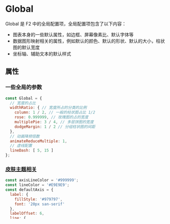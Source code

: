 <!--
index: 6
title: 全局配置项
-->

# Global

Global 是 F2 中的全局配置项，全局配置项包含了以下内容：

* 图表本身的一些默认属性，如边框、屏幕像素比、默认字体等
* 数据图形映射相关的属性，例如默认的颜色、默认的形状、默认的大小，柱状图的默认宽度
* 坐标轴、辅助文本的默认样式


## 属性

### 一些全局的参数

```js
const Global = {
  // 宽度的占比
  widthRatio: { // 宽度所占的分类的比例
    column: 1 / 2, // 一般的柱状图占比 1/2
    rose: 0.999999, // 玫瑰图的占的宽度
    multiplePie: 3 / 4, // 多层饼图的宽度
    dodgeMargin: 1 / 2 // 分组柱状图的间距
  },
  // 动画降频倍数
  animateReduceMultiple: 1,
  // 虚线配置
  lineDash: [ 5, 15 ]
};

```

### [皮肤主题相关](#皮肤主题相关)

```js
const axisLineColor = '#999999';
const lineColor = '#E9E9E9';
const defaultAxis = {
  label: {
    fillStyle: '#979797',
    font: '20px san-serif'
  },
  labelOffset: 6,
  line: {
    stroke: lineColor,
    lineWidth: 1
  },
  grid: {
    stroke: lineColor,
    lineWidth: 1
  },
  tickLine: null
};

const defaultFont = {
  fontStyle: '',
  fontVariant: '',
  fontWeight: '',
  fontSize: '12px',
  fontFamily: '"Helvetica Neue", Helvetica, "PingFang SC", "Hiragino Sans GB", "Microsoft YaHei", "微软雅黑", SimSun, "sans-serif"'
};

const Theme = {
  defaultFont, // 默认字体
  pixelRatio: 1, // 屏幕像素比
  padding: [ 40, 40, 40, 40 ], // 默认的边框
  // 颜色
  colors: [ '#4E7CCC', '#36B3C3', '#4ECDA5', '#94E08A', '#E2F194', '#EDCC72', '#F8AB60', '#F9815C', '#EB4456', '#C82B3D' ],
  shapes: { // 不同图表类型默认的形状
    line: [ 'line', 'dash' ],
    point: [ 'circle', 'hollowCircle' ]
  },
  opacities: [ 0.1, 0.9 ], // 默认的透明度范围
  sizes: [ 4, 10 ], // 默认的大小范围
  axis: { // 坐标轴的配置信息
    bottom: Util.deepMix({}, defaultAxis, {
      line: {
        stroke: axisLineColor
      },
      label: {
        textBaseline: 'hanging'
      },
      labelOffset: 12,
      gridAttrs: {},
      grid(text, index, total) {
        if (index === 0 || index === total - 1) {
          return null;
        }
        return Util.mix({}, defaultAxis.grid, Theme.axis.bottom.gridAttrs);
      }
    }),
    left: Util.deepMix({}, defaultAxis, {
      label: {
        textAlign: 'end'
      },
      line: null,
      tickLine: null
    }),
    right: Util.deepMix({}, defaultAxis, {
      label: {
        textAlign: 'start'
      },
      line: null,
      tickLine: null,
      grid: null
    }),
    circle: Util.deepMix({}, defaultAxis, {
      line: {
        stroke: axisLineColor
      }
    }),
    radius: Util.deepMix({}, defaultAxis, {})
  },
  guide: { // 辅助元素的配置信息
    line: {
      stroke: '#000',
      lineWidth: 1
    },
    text: {
      fill: '#000',
      textAlign: 'center'
    },
    rect: {
      fillStyle: '#fafafa'
    },
    arc: {
      stroke: '#CCC'
    },
    html: {
      offset: [ 0, 0 ],
      align: 'cc'
    }
  }
};
  
```

## 方法

`F2.Global` 提供了一个方法：`setTheme(cfg)` 设置主题。

### Global.setTheme

`Global.setTheme(cfg)`

- `object`
  
  用户自定义的主题配置。

常用配置示例

```javascript
F2.Global.setTheme({
  pixelRatio : 2
}); // 设为双精度
```

### 修改全局配置项的方式

可以有两种方式来改变全局的配置项：

*  修改具体的某个配置，直接通过 F2.Global 来修改对应属性的配置信息
*  通过设置皮肤样式，修改一系列的配置项

#### 修改单个配置项

```js
F2.Global.pixelRatio = 2;

F2.Global.colors = ['red', 'blue'];
```

#### 设置皮肤

```js
  F2.Global.setTheme({
    colors: ['red','blue'],
    pixelRatio: 2,
    guide: {
      line: {
        stroke: 'red',
        lineWidth: 2
      }
    }
});
```
